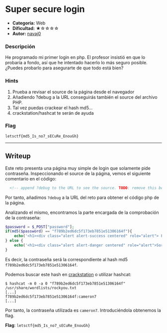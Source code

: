 # Super secure login
- **Categoría:** Web
- **Dificultad:** ★☆☆☆☆
- **Autor:** [navaj0](https://github.com/samu-delucas)

### Descripción
He programado mi primer login en php. El profesor insistió en que lo probaría
a fondo, así que he intentado hacerlo lo más seguro posible. ¿Puedes probarlo
para asegurarte de que todo está bien?

### Hints
1. Prueba a revisar el source de la página desde el navegador
2. Añadiendo ?debug a la URL conseguirás también el source del archivo PHP. 
3. Tal vez puedas crackear el hash md5...
4. crackstation/hashcat te serán de ayuda 

### Flag
``letsctf{md5_Is_no7_sECuRe_EnouGh}``

---

## Writeup 
Este reto presenta una página muy simple de login que solamente pide contraseña.
Inspeccionando el source de la página, vemos el siguiente comentario en el código:
```html
  <!-- append ?debug to the URL to see the source. TODO: remove this before uploading assignment to Moodle -->
```
Por tanto, añadimos `?debug` a la URL del reto para obtener el código php de la
página.

Analizando el mismo, encontramos la parte encargada de la comprobación de la
contraseña:
```php
$password = $_POST["password"];
if(md5($password) == "f789b2ed6dc5f173eb7851e51306164f"){
    echo('<h1><div class="alert alert-success centered" role="alert"> Flag: '.$flag.' </div></h1>');
} else {
    echo('<h1><div class="alert alert-danger centered" role="alert">Sorry, Wrong password!</div></h1>');
}
```

Es decir, la contraseña será la correspondiente al hash md5 `f789b2ed6dc5f173eb7851e51306164f`.

Podemos buscar este hash en [crackstation](https://crackstation.net/) o utilizar hashcat:
```console
$ hashcat -m 0 -a 0 "f789b2ed6dc5f173eb7851e51306164f" /usr/share/wordlists/rockyou.txt
[...]
f789b2ed6dc5f173eb7851e51306164f:cameron7
[...]
```

Por tanto, la contraseña utilizada es `cameron7`. Introduciéndola obtenemos la flag.

**Flag**: `letsctf{md5_Is_no7_sECuRe_EnouGh}`
